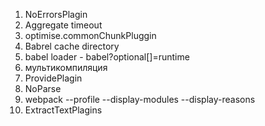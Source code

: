 1. NoErrorsPlagin
1. Aggregate timeout
1. optimise.commonChunkPluggin
1. Babrel cache directory
1. babel loader - babel?optional[]=runtime
1. мультикомпиляция
1. ProvidePlagin
1. NoParse
1. webpack --profile --display-modules --display-reasons
1. ExtractTextPlagins
